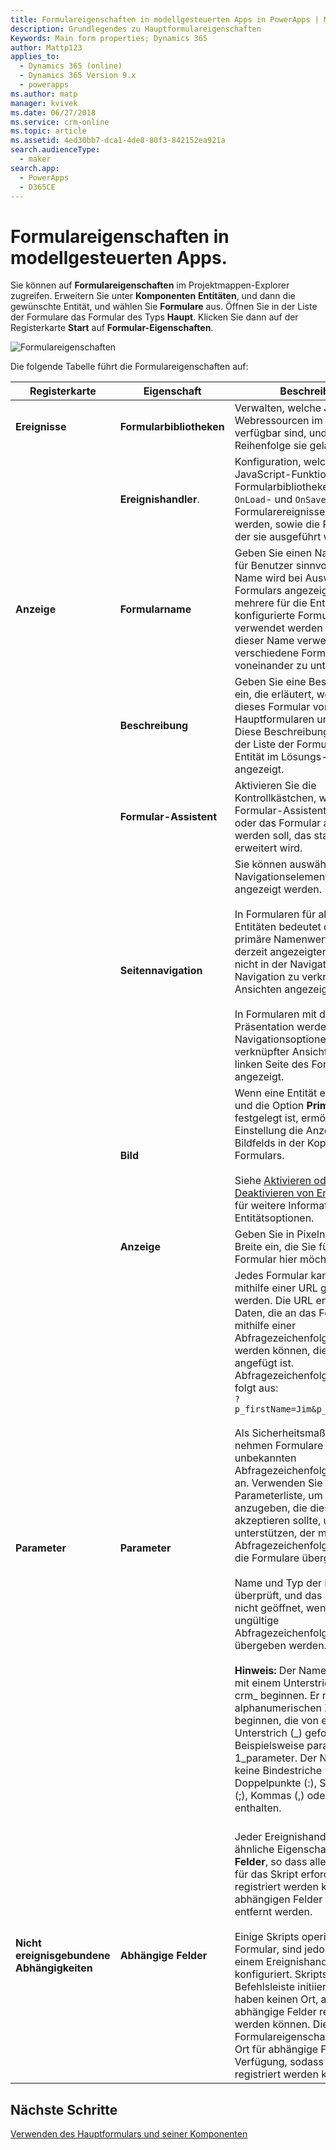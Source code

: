 ```yaml
---
title: Formulareigenschaften in modellgesteuerten Apps in PowerApps | MicrosoftDocs
description: Grundlegendes zu Hauptformulareigenschaften
Keywords: Main form properties; Dynamics 365
author: Mattp123
applies_to:
  - Dynamics 365 (online)
  - Dynamics 365 Version 9.x
  - powerapps
ms.author: matp
manager: kvivek
ms.date: 06/27/2018
ms.service: crm-online
ms.topic: article
ms.assetid: 4ed30bb7-dca1-4de8-80f3-842152ea921a
search.audienceType:
  - maker
search.app:
  - PowerApps
  - D365CE
---
```


# <a name="model-driven-app-form-properties"></a>Formulareigenschaften in modellgesteuerten Apps. 

Sie können auf **Formulareigenschaften** im Projektmappen-Explorer zugreifen. Erweitern Sie unter **Komponenten** **Entitäten**, und dann die gewünschte Entität, und wählen Sie **Formulare** aus. Öffnen Sie in der Liste der Formulare das Formular des Typs **Haupt**. Klicken Sie dann auf der Registerkarte **Start** auf **Formular-Eigenschaften**.

![Formulareigenschaften](media/form-properties.png)

Die folgende Tabelle führt die Formulareigenschaften auf:  
  
|Registerkarte|Eigenschaft|Beschreibung|  
|---------|--------------|-----------------|  
|**Ereignisse**|**Formularbibliotheken**|Verwalten, welche JavaScript-Webressourcen im Formular verfügbar sind, und in welcher Reihenfolge sie geladen werden.|  
||**Ereignishandler**.|Konfiguration, welche JavaScript-Funktionen aus den Formularbibliotheken für die `OnLoad`- und `OnSave`-Formularereignisse ausgeführt werden, sowie die Reihenfolge, in der sie ausgeführt werden.|  
|**Anzeige**|**Formularname**|Geben Sie einen Namen ein, der für Benutzer sinnvoll ist. Dieser Name wird bei Auswahl des Formulars angezeigt. Wenn mehrere für die Entität konfigurierte Formulare verwendet werden können, wird dieser Name verwendet, um verschiedene Formulare voneinander zu unterscheiden.|  
||**Beschreibung**|Geben Sie eine Beschreibung ein, die erläutert, wodurch sich dieses Formular von anderen Hauptformularen unterscheidet. Diese Beschreibung wird nur in der Liste der Formulare für eine Entität im Lösungs-Explorer angezeigt.|  
||**Formular-Assistent**|Aktivieren Sie die Kontrollkästchen, wenn Sie den Formular-Assistenten aktivieren oder das Formular angezeigt werden soll, das standardmäßig erweitert wird.|
||**Seitennavigation**|Sie können auswählen, dass Navigationselemente nicht angezeigt werden.<br /><br /> In Formularen für aktualisierte Entitäten bedeutet dies, dass der primäre Namenwert für den derzeit angezeigten Datensatz nicht in der Navigationsleiste zur Navigation zu verknüpften Ansichten angezeigt wird.<br /><br /> In Formularen mit der klassischen Präsentation werden die Navigationsoptionen zur Auswahl verknüpfter Ansichten auf der linken Seite des Formulars nicht angezeigt.|  
||**Bild**|Wenn eine Entität ein Bildfeld hat und die Option **Primäres Image** festgelegt ist, ermöglicht diese Einstellung die Anzeige des Bildfelds in der Kopfzeile dieses Formulars.<br /><br /> Siehe [Aktivieren oder Deaktivieren von Entitätsoptionen](../common-data-service/edit-entities.md#enable-or-disable-entity-options) für weitere Informationen zu Entitätsoptionen.|  ||**Anzeige**|**Legen Sie eine Maximale Breite (Pixel) fest**, um die Breite des Formulars zu beschränken. Der Standardwert ist 1900.|  
||**Anzeige**|Geben Sie in Pixeln die maximale Breite ein, die Sie für das Formular hier möchten.|
|**Parameter**|**Parameter**|Jedes Formular kann mit Code mithilfe einer URL geöffnet werden. Die URL enthält auch Daten, die an das Formular mithilfe einer Abfragezeichenfolge übergeben werden können, die an die URL angefügt ist. Abfragezeichenfolgen sehen wie folgt aus:<br />`?p_firstName=Jim&p_lastName=Daly`<br /><br /> Als Sicherheitsmaßnahme nehmen Formulare keine unbekannten Abfragezeichenfolgenparameter an. Verwenden Sie diese Parameterliste, um Parameter anzugeben, die dieses Formular akzeptieren sollte, um Code zu unterstützen, der mithilfe von Abfragezeichenfolgen Daten an die Formulare übergibt.<br /><br /> Name und Typ der Daten werden überprüft, und das Formular wird nicht geöffnet, wenn an es ungültige Abfragezeichenfolgenparameter übergeben werden.<br /><br />**Hinweis:** Der Name kann nicht mit einem Unterstrich (_) oder crm\_ beginnen. Er muss mit alphanumerischen Zeichen beginnen, die von einem Unterstrich (\_) gefolgt werden. Beispielsweise parameter_1 oder 1_parameter. Der Name kann keine Bindestriche (-), Doppelpunkte (:), Strichpunkte (;), Kommas (,) oder Punkte (.) enthalten. <br /><br />|  
|**Nicht ereignisgebundene Abhängigkeiten**|**Abhängige Felder**|Jeder Ereignishandler hat eine ähnliche Eigenschaft **Abhängige Felder**, so dass alle Felder, die für das Skript erforderlich sind, registriert werden können. Die abhängigen Felder können nicht entfernt werden.<br /><br /> Einige Skripts operieren auf dem Formular, sind jedoch nicht in einem Ereignishandler konfiguriert. Skripts, die von der Befehlsleiste initiiert wurden, haben keinen Ort, an dem abhängige Felder registriert werden können. Diese Formulareigenschaft stellt einen Ort für abhängige Felder zur Verfügung, sodass diese Skripts registriert werden können.|  

## <a name="next-steps"></a>Nächste Schritte

[Verwenden des Hauptformulars und seiner Komponenten](use-main-form-and-components.md)
